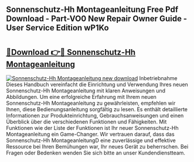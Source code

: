 ## Sonnenschutz-Hh Montageanleitung Free Pdf Download - Part-VO0 New Repair Owner Guide - User Service Edition wP1Ko

# <h2><a href="http://df7ifc.blite.top/?on=Sonnenschutz-Hh+Montageanleitung">🔗Download 👉🔴 Sonnenschutz-Hh Montageanleitung</a></h2>

[![Sonnenschutz-Hh Montageanleitung new download](https://i.imgur.com/lujVjoI.png)](http://df7ifc.blite.top/?on=Sonnenschutz-Hh+Montageanleitung)
Inbetriebnahme Dieses Handbuch vereinfacht die Einrichtung und Verwendung Ihres neuen Sonnenschutz-Hh Montageanleitung mit klaren Anweisungen und Abbildungen. Um eine erfolgreiche Erfahrung mit Ihrem neuen Sonnenschutz-Hh Montageanleitung zu gewährleisten, empfehlen wir Ihnen, diese Bedienungsanleitung sorgfältig zu lesen. Es enthält detaillierte Informationen zur Produkteinrichtung, Gebrauchsanweisungen und einen Überblick über die verschiedenen Funktionen und Fähigkeiten. Mit Funktionen wie der Liste der Funktionen ist Ihr neuer Sonnenschutz-Hh Montageanleitung ein Game-Changer. Wir vertrauen darauf, dass das Sonnenschutz-Hh MontageanleitungD eine zuverlässige und effektive Ressource bei Ihren Bemühungen war, Ihr neues Gerät zu beherrschen. Bei Fragen oder Bedenken wenden Sie sich bitte an unser Kundendienstteam.
